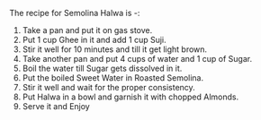 The recipe for Semolina Halwa is -:
1. Take a pan and put it on gas stove.
2. Put 1 cup Ghee in it and add 1 cup Suji. 
3. Stir it well for 10 minutes and till it get light brown.
4. Take another pan and put 4 cups of water and 1 cup of Sugar.
5. Boil the water till Sugar gets dissolved in it.
6. Put the boiled Sweet Water in Roasted Semolina. 
7. Stir it well and wait for the proper consistency.
8. Put Halwa in a bowl and garnish it with chopped Almonds. 
9. Serve it and Enjoy 